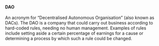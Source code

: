 #### DAO

An acronym for “Decentralised Autonomous Organisation” (also known as DACs). The DAO is a company that could carry out business according to hard-coded rules, needing no human management. Examples of rules include setting aside a certain percentage of earnings for a cause or determining a process by which such a rule could be changed.